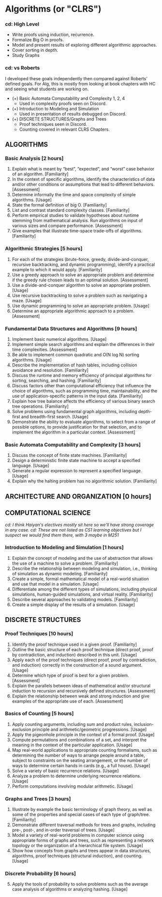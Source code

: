 # Algorithms (or "CLRS")

### cd: High Level


* Write proofs using induction, recurrence.
* Formalize Big O in proofs.
* Model and present results of exploring different algorithmic approaches.
* Cover sorting in depth.
* Study Graphs

### cd: vs Roberts

I developed these goals independently then compared against Roberts' defined goals. For Alg, this is mostly from looking at book chapters with HC and seeing what students are working on.

* (+) Basic Automata Computability and Complexity 1, 2, 4
  * Used in complexity proofs seen on Discord.
* (+) Introduction to Modeling and Simulation
  * Used in presentation of results debugged on Discord.
* (+) DISCRETE STRUCTURES/Graphs and Trees
  * Proof techniques seen in Discord.
  * Counting covered in relevant CLRS Chapters. 

## ALGORITHMS

### Basic Analysis [2 hours]

1. Explain what is meant by “best”, “expected”, and “worst” case behavior of an algorithm. [Familiarity]
2. In the context of specific algorithms, identify the characteristics of data and/or other conditions or
assumptions that lead to different behaviors. [Assessment]
3. Determine informally the time and space complexity of simple algorithms. [Usage]
4. State the formal definition of big O. [Familiarity]
5. List and contrast standard complexity classes. [Familiarity]
6. Perform empirical studies to validate hypotheses about runtime stemming from mathematical analysis.
Run algorithms on input of various sizes and compare performance. [Assessment]
7. Give examples that illustrate time-space trade-offs of algorithms. [Familiarity]

### Algorithmic Strategies [5 hours]

1. For each of the strategies (brute-force, greedy, divide-and-conquer, recursive backtracking, and dynamic
programming), identify a practical example to which it would apply. [Familiarity]
2. Use a greedy approach to solve an appropriate problem and determine if the greedy rule chosen leads to an
optimal solution. [Assessment]
3. Use a divide-and-conquer algorithm to solve an appropriate problem. [Usage]
4. Use recursive backtracking to solve a problem such as navigating a maze. [Usage]
5. Use dynamic programming to solve an appropriate problem. [Usage]
6. Determine an appropriate algorithmic approach to a problem. [Assessment]

### Fundamental Data Structures and Algorithms [9 hours]

1. Implement basic numerical algorithms. [Usage]
2. Implement simple search algorithms and explain the differences in their time complexities. [Assessment]
3. Be able to implement common quadratic and O(N log N) sorting algorithms. [Usage]
4. Describe the implementation of hash tables, including collision avoidance and resolution. [Familiarity]
5. Discuss the runtime and memory efficiency of principal algorithms for sorting, searching, and hashing.
[Familiarity]
6. Discuss factors other than computational efficiency that influence the choice of algorithms, such as
programming time, maintainability, and the use of application-specific patterns in the input data.
[Familiarity]
7. Explain how tree balance affects the efficiency of various binary search tree operations. [Familiarity]
8. Solve problems using fundamental graph algorithms, including depth-first and breadth-first search. [Usage]
9. Demonstrate the ability to evaluate algorithms, to select from a range of possible options, to provide
justification for that selection, and to implement the algorithm in a particular context. [Assessment]

### Basic Automata Computability and Complexity [3 hours]

1. Discuss the concept of finite state machines. [Familiarity]
2. Design a deterministic finite state machine to accept a specified language. [Usage]
3. Generate a regular expression to represent a specified language. [Usage]
4. Explain why the halting problem has no algorithmic solution. [Familiarity]

## ARCHITECTURE AND ORGANIZATION [0 hours]

## COMPUTATIONAL SCIENCE 

_cd: I think Haiyan's electives mostly sit here so we'll have strong coverage in any case._
_cd: These are not listed as CS1 learning objectives but I suspect we would find them there, with 3 maybe in M251_

### Introduction to Modeling and Simulation [1 hours]

1. Explain the concept of modeling and the use of abstraction that allows the use of a machine to solve a
problem. [Familiarity]
2. Describe the relationship between modeling and simulation, i.e., thinking of simulation as dynamic
modeling. [Familiarity]
3. Create a simple, formal mathematical model of a real-world situation and use that model in a simulation.
[Usage]
4. Differentiate among the different types of simulations, including physical simulations, human-guided
simulations, and virtual reality. [Familiarity]
5. Describe several approaches to validating models. [Familiarity]
6. Create a simple display of the results of a simulation. [Usage]

## DISCRETE STRUCTURES

### Proof Techniques [10 hours]

1. Identify the proof technique used in a given proof. [Familiarity]
2. Outline the basic structure of each proof technique (direct proof, proof by contradiction, and induction)
described in this unit. [Usage]
3. Apply each of the proof techniques (direct proof, proof by contradiction, and induction) correctly in the
construction of a sound argument. [Usage]
4. Determine which type of proof is best for a given problem. [Assessment]
5. Explain the parallels between ideas of mathematical and/or structural induction to recursion and recursively
defined structures. [Assessment]
6. Explain the relationship between weak and strong induction and give examples of the appropriate use of
each. [Assessment]

### Basics of Counting [5 hours]

1. Apply counting arguments, including sum and product rules, inclusion-exclusion principle and
arithmetic/geometric progressions. [Usage]
2. Apply the pigeonhole principle in the context of a formal proof. [Usage]
3. Compute permutations and combinations of a set, and interpret the meaning in the context of the particular
application. [Usage]
4. Map real-world applications to appropriate counting formalisms, such as determining the number of ways
to arrange people around a table, subject to constraints on the seating arrangement, or the number of ways
to determine certain hands in cards (e.g., a full house). [Usage]
5. Solve a variety of basic recurrence relations. [Usage]
6. Analyze a problem to determine underlying recurrence relations. [Usage]
7. Perform computations involving modular arithmetic. [Usage]

### Graphs and Trees [3 hours]

1. Illustrate by example the basic terminology of graph theory, as well as some of the properties and special
cases of each type of graph/tree. [Familiarity]
2. Demonstrate different traversal methods for trees and graphs, including pre-, post-, and in-order traversal of
trees. [Usage]
3. Model a variety of real-world problems in computer science using appropriate forms of graphs and trees,
such as representing a network topology or the organization of a hierarchical file system. [Usage]
4. Show how concepts from graphs and trees appear in data structures, algorithms, proof techniques
(structural induction), and counting. [Usage]

### Discrete Probability [6 hours]

5. Apply the tools of probability to solve problems such as the average case analysis of algorithms or
analyzing hashing. [Usage]
